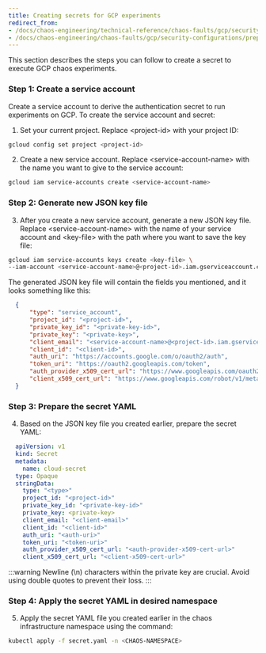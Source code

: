 ```yaml
---
title: Creating secrets for GCP experiments
redirect_from:
- /docs/chaos-engineering/technical-reference/chaos-faults/gcp/security-configurations/prepare-secret-for-gcp
- /docs/chaos-engineering/chaos-faults/gcp/security-configurations/prepare-secret-for-gcp/
---
```


This section describes the steps you can follow to create a secret to execute GCP chaos experiments.

### Step 1: Create a service account

Create a service account to derive the authentication secret to run experiments on GCP. To create the service account and secret:

1. Set your current project. Replace &lt;project-id&gt; with your project ID:

  ```bash
  gcloud config set project <project-id>
  ```

2. Create a new service account. Replace &lt;service-account-name&gt; with the name you want to give to the service account:

  ```bash
  gcloud iam service-accounts create <service-account-name>
  ```
### Step 2: Generate new JSON key file

3. After you create a new service account, generate a new JSON key file. Replace &lt;service-account-name&gt; with the name of your service account and &lt;key-file&gt; with the path where you want to save the key file:

  ```bash
  gcloud iam service-accounts keys create <key-file> \
  --iam-account <service-account-name>@<project-id>.iam.gserviceaccount.com
  ```

The generated JSON key file will contain the fields you mentioned, and it looks something like this:

```json
  {
      "type": "service_account",
      "project_id": "<project-id>",
      "private_key_id": "<private-key-id>",
      "private_key": "<private-key>",
      "client_email": "<service-account-name>@<project-id>.iam.gserviceaccount.com",
      "client_id": "<client-id>",
      "auth_uri": "https://accounts.google.com/o/oauth2/auth",
      "token_uri": "https://oauth2.googleapis.com/token",
      "auth_provider_x509_cert_url": "https://www.googleapis.com/oauth2/v1/certs",
      "client_x509_cert_url": "https://www.googleapis.com/robot/v1/metadata/x509/<service-account-name>%40<project-id>.iam.gserviceaccount.com"
  }
```

### Step 3: Prepare the secret YAML
4. Based on the JSON key file you created earlier, prepare the secret YAML:

```yaml
  apiVersion: v1
  kind: Secret
  metadata:
    name: cloud-secret
  type: Opaque
  stringData:
    type: "<type>"
    project_id: "<project-id>"
    private_key_id: "<private-key-id>"
    private_key: <private-key>
    client_email: "<client-email>"
    client_id: "<client-id>"
    auth_uri: "<auth-uri>"
    token_uri: "<token-uri>"
    auth_provider_x509_cert_url: "<auth-provider-x509-cert-url>"
    client_x509_cert_url: "<client-x509-cert-url>"
```

:::warning
Newline (\n) characters within the private key are crucial. Avoid using double quotes to prevent their loss.
:::

### Step 4: Apply the secret YAML in desired namespace
5. Apply the secret YAML file you created earlier in the chaos infrastructure namespace using the command:

  ```bash
  kubectl apply -f secret.yaml -n <CHAOS-NAMESPACE>
  ```
